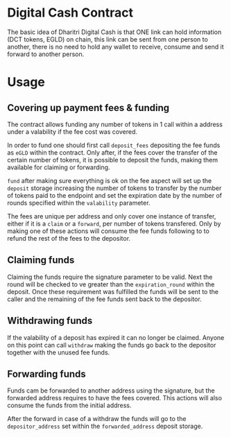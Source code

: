 # Digital Cash Contract

The basic idea of Dharitri Digital Cash is that ONE link can hold information (DCT tokens, EGLD) on chain, this link can be sent from one person to another, there is no need to hold any wallet to receive, consume and send it forward to another person.

# Usage

## Covering up payment fees & funding

The contract allows funding any number of tokens in 1 call within a address under a valability if the fee cost was covered.

In order to fund one should first call `deposit_fees` depositing the fee funds as `eGLD` within the contract. Only after, if the fees cover the transfer of the certain number of tokens, it is possible to deposit the funds, making them available for claiming or forwarding.

`fund` after making sure everything is ok on the fee aspect will set up the `deposit` storage increasing the number of tokens to transfer by the number of tokens paid to the endpoint and set the expiration date by the number of rounds specified within the `valability` parameter.

The fees are unique per address and only cover one instance of transfer, either if it is a `claim` or a `forward`, per number of tokens transfered. Only by making one of these actions will consume the fee funds following to to refund the rest of the fees to the depositor.

## Claiming funds

Claiming the funds require the signature parameter to be valid. Next the round will be checked to ve greater than the `expiration_round` within the deposit. Once these requirement was fulfilled the funds will be sent to the caller and the remaining of the fee funds sent back to the depositor.

## Withdrawing funds

If the valability of a deposit has expired it can no longer be claimed. Anyone on this point can call `withdraw` making the funds go back to the depositor together with the unused fee funds.

## Forwarding funds

Funds cam be forwarded to another address using the signature, but the forwarded address requires to have the fees covered. This actions will also consume the funds from the initial address.

After the forward in case of a withdraw the funds will go to the `depositor_address` set within the `forwarded_address` deposit storage.

